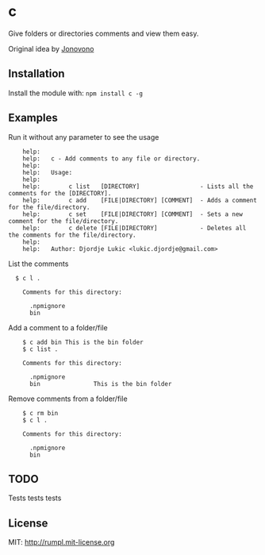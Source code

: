 # c

Give folders or directories comments and view them easy.

Original idea by [Jonovono](https://github.com/Jonovono/c)

## Installation
Install the module with: `npm install c -g`

## Examples

Run it without any parameter to see the usage 

		help:   
		help:   c - Add comments to any file or directory.
		help:   
		help:   Usage:
		help:   
		help:        c list   [DIRECTORY]                 - Lists all the comments for the [DIRECTORY].
		help:        c add    [FILE|DIRECTORY] [COMMENT]  - Adds a comment for the file/directory.
		help:        c set    [FILE|DIRECTORY] [COMMENT]  - Sets a new comment for the file/directory.
		help:        c delete [FILE|DIRECTORY]            - Deletes all the comments for the file/directory.
		help:   
		help:   Author: Djordje Lukic <lukic.djordje@gmail.com>


List the comments

	  $ c l .
	
		Comments for this directory:

		  .npmignore        
		  bin               

Add a comment to a folder/file

		$ c add bin This is the bin folder
		$ c list .
  
		Comments for this directory:

		  .npmignore        
		  bin               This is the bin folder

Remove comments from a folder/file

		$ c rm bin
		$ c l .
	
		Comments for this directory:

		  .npmignore        
		  bin               

## TODO 

Tests tests tests

## License

MIT: http://rumpl.mit-license.org